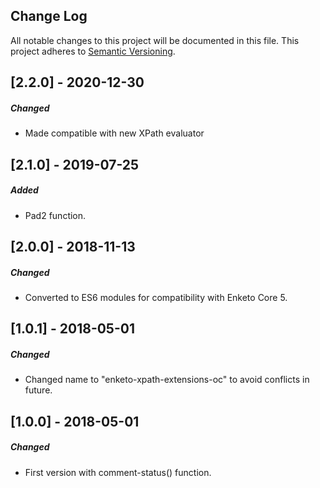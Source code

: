 ## Change Log
All notable changes to this project will be documented in this file.
This project adheres to [Semantic Versioning](http://semver.org/).

[2.2.0] - 2020-12-30
--------------------
##### Changed
- Made compatible with new XPath evaluator

[2.1.0] - 2019-07-25
--------------------
##### Added 
- Pad2 function.

[2.0.0] - 2018-11-13
--------------------
##### Changed
- Converted to ES6 modules for compatibility with Enketo Core 5.

[1.0.1] - 2018-05-01
--------------------
##### Changed
- Changed name to "enketo-xpath-extensions-oc" to avoid conflicts in future.

[1.0.0] - 2018-05-01
--------------------
##### Changed
- First version with comment-status() function.